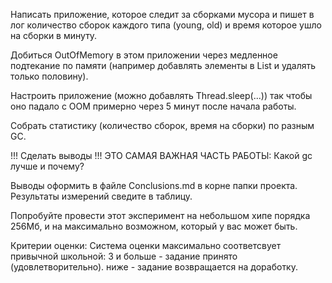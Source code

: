﻿Написать приложение, которое следит за сборками мусора и пишет в лог количество сборок каждого типа (young, old) и время которое ушло на сборки в минуту.

Добиться OutOfMemory в этом приложении через медленное подтекание по памяти (например добавлять элементы в List и удалять только половину).

Настроить приложение (можно добавлять Thread.sleep(...)) так чтобы оно падало с OOM примерно через 5 минут после начала работы.

Собрать статистику (количество сборок, время на сборки) по разным GC.

!!! Сделать выводы !!! ЭТО САМАЯ ВАЖНАЯ ЧАСТЬ РАБОТЫ: Какой gc лучше и почему?

Выводы оформить в файле Сonclusions.md в корне папки проекта. Результаты измерений сведите в таблицу.

Попробуйте провести этот эксперимент на небольшом хипе порядка 256Мб, и на максимально возможном, который у вас может быть.

Критерии оценки:
Система оценки максимально соответсвует привычной школьной: 3 и больше - задание принято (удовлетворительно). ниже - задание возвращается на доработку.
